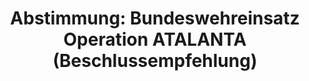 ---
abstimmung:
  abstimmung: 1
  bundestagssitzung: 162
  datum: 27. Mai 2020
  legislaturperiode: 19
categories:
- Todo
data:
- title: Abstimmungsergebnis 20200527_1-data.pdf
  url: /res/2021-btw/abstimmungsergebnisse/20200527_1-data.pdf
- title: Abstimmungsergebnis 20200527_1_xls-data.xlsx
  url: /res/2021-btw/abstimmungsergebnisse/20200527_1_xls-data.xlsx
- title: Abstimmungsergebnis 20200527_1_xls-data.csv
  url: /res/2021-btw/abstimmungsergebnisse/csv/20200527_1_xls-data.csv
ergebnis:
  AfD:
    enthaltung: 5
    gesamt: 89
    ja: 68
    nein: 10
    nichtabgegeben: 6
    ungueltig: 0
  Bündnis 90/Die Grünen:
    enthaltung: 32
    gesamt: 67
    ja: 20
    nein: 7
    nichtabgegeben: 8
    ungueltig: 0
  Die Linke:
    enthaltung: 0
    gesamt: 69
    ja: 0
    nein: 62
    nichtabgegeben: 7
    ungueltig: 0
  FDP:
    enthaltung: 1
    gesamt: 80
    ja: 73
    nein: 0
    nichtabgegeben: 6
    ungueltig: 0
  cdu/csu:
    enthaltung: 0
    gesamt: 246
    ja: 233
    nein: 0
    nichtabgegeben: 13
    ungueltig: 0
  file: 20200527_1_xls-data.xlsx
  fraktionslos:
    enthaltung: 1
    gesamt: 6
    ja: 2
    nein: 1
    nichtabgegeben: 2
    ungueltig: 0
  spd:
    enthaltung: 0
    gesamt: 152
    ja: 139
    nein: 2
    nichtabgegeben: 11
    ungueltig: 0
layout: abstimmung
links:
- title: Link zu bundestag.de
  url: https://www.bundestag.de/parlament/plenum/abstimmung/abstimmung?id=672
preview: 'Deutscher Bundestag


  162. Sitzung des Deutschen Bundestages

  am Mittwoch, 27. Mai 2020


  Endgültiges Ergebnis der Namentlichen Abstimmung Nr. 1


  Beschlussempfehlung des Auswärtigen Ausschusses (3. Ausschuss)

  zu dem Antrag der Bundesregierung

  Fortsetzung der Beteiligung bewaffneter deutscher Streitkräfte an der durch die

  Europäische Union geführten EU NAVFOR Somalia Operation ATALANTA zur

  Bekämpfung der Piraterie vor der Küste Somalias

  Drs. 19/18866 und 19/19196'
tags:
- Todo
title: 'Abstimmung: Bundeswehreinsatz Operation ATALANTA (Beschlussempfehlung)'
---